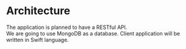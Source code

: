 # Architecture
The application is planned to have a RESTful API.  
We are going to use MongoDB as a database.
Client application will be written in Swift language.